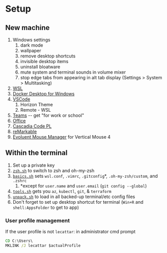 # Setup

## New machine

1. Windows settings
	1. dark mode
	1. wallpaper
	1. remove desktop shortcuts
	1. invisible desktop items
	1. uninstall bloatware
	1. mute system and terminal sounds in volume mixer
    1. stop edge tabs from appearing in alt tab display (Settings \> System \> Multitasking)
1. [WSL](https://docs.microsoft.com/en-us/windows/wsl/install)
1. [Docker Desktop for Windows](https://hub.docker.com/editions/community/docker-ce-desktop-windows)
1. [VSCode](https://code.visualstudio.com/Download)
	1. Horizon Theme
	1. Remote - WSL
1. [Teams](https://teams.microsoft.com/downloads) -- get "for work or school"
1. [Office](portal.office.com)
1. [Cascadia Code PL](https://github.com/microsoft/cascadia-code/releases)
1. [reMarkable](https://my.remarkable.com/device/desktop)
1. [Evoluent Mouse Manager](https://evoluent.com/support/download) for Vertical Mouse 4

## Within the terminal 

1. Set up a private key
1. [`zsh.sh`](./zsh.sh) to switch to zsh and oh-my-zsh
1. [`basics.sh`](./basics.sh) sets `wsl.conf`, `.vimrc`, `.gitconfig`\*, `.oh-my-zsh/custom`, and `.zshrc`
    1. \*except for `user.name` and `user.email` (`git config --global`)
1. [`tools.sh`](./tools.sh) gets you `az`, `kubectl`, `git`, & `terraform`
1. [`unpack.sh`](../terminal/unpack.sh) to load in all backed-up terminal/etc config files
1. Don't forget to set up desktop shortcut for terminal (`Win+R` and `shell:AppsFolder` to get to app)

### User profile management

If the user profile is not `lecattar`: in administrator cmd prompt

```cmd
CD C:\Users\
MKLINK /J lecattar $actualProfile
```
